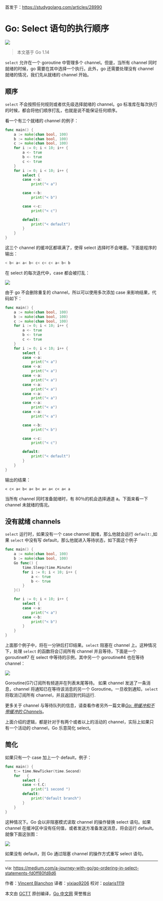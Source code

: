 首发于：https://studygolang.com/articles/28990

# Go: Select 语句的执行顺序

![](https://raw.githubusercontent.com/studygolang/gctt-images/master/go-ordering-in-select-statements/20200429220520.png)

> 本文基于 Go 1.14

`select` 允许在一个 goroutine 中管理多个 channel。但是，当所有 channel 同时就绪的时候，go 需要在其中选择一个执行。此外，go 还需要处理没有 channel 就绪的情况，我们先从就绪的 channel 开始。

## 顺序

`select` 不会按照任何规则或者优先级选择就绪的 channel。go 标准库在每次执行的时候，都会将他们顺序打乱，也就是说不能保证任何顺序。

看一个有三个就绪的 channel 的例子：

``` go
func main() {
	a := make(chan bool, 100)
	b := make(chan bool, 100)
	c := make(chan bool, 100)
	for i := 0; i < 10; i++ {
		a <- true
		b <- true
		c <- true
	}
	for i := 0; i < 10; i++ {
		select {
		case <-a:
			print("< a")

		case <-b:
			print("< b")

		case <-c:
			print("< c")

		default:
			print("< default")
		}
	}
}
```

这三个 channel 的缓冲区都填满了，使得 select 选择时不会堵塞。下面是程序的输出：

```bash
< b< a< a< b< c< c< c< a< b< b
```

在 select 的每次迭代中，case 都会被打乱：

![](https://raw.githubusercontent.com/studygolang/gctt-images/master/go-ordering-in-select-statements/20200429223415.png)

由于 go 不会删除重复的 channel，所以可以使用多次添加 case 来影响结果，代码如下：

```go
func main() {
	a := make(chan bool, 100)
	b := make(chan bool, 100)
	c := make(chan bool, 100)
	for i := 0; i < 10; i++ {
		a <- true
		b <- true
		c <- true
	}
	for i := 0; i < 10; i++ {
		select {
		case <-a:
			print("< a")
		case <-a:
			print("< a")
		case <-a:
			print("< a")
		case <-a:
			print("< a")
		case <-a:
			print("< a")
		case <-a:
			print("< a")
		case <-a:
			print("< a")

		case <-b:
			print("< b")

		case <-c:
			print("< c")

		default:
			print("< default")
		}
	}
}
```

输出的结果：

```shell
< c< a< b< a< b< a< a< c< a< a
```

当所有 channel 同时准备就绪时，有 80％的机会选择通道 a。下面来看一下 channel 未就绪的情况。

## 没有就绪 channels

`select` 运行时，如果没有一个 case channel 就绪，那么他就会运行 `default:`,如果 `select` 中没有写 default，那么他就进入等待状态，如下面这个例子

```go
func main() {
	a := make(chan bool, 100)
	b := make(chan bool, 100)
	Go func() {
		time.Sleep(time.Minute)
		for i := 0; i < 10; i++ {
			a <- true
			b <- true
		}
	}()

	for i := 0; i < 10; i++ {
		select {
		case <-a:
			print("< a")
		case <-b:
			print("< b")
		}
	}
}
```

上面那个例子中，将在一分钟后打印结果。`select` 阻塞在 channel 上。这种情况下，处理 `select` 的函数将会订阅所有 channel 并且等待，下面是一个 goroutine#7 在 select 中等待的示例，其中另一个 goroutine#4 也在等待 channel：

![](https://raw.githubusercontent.com/studygolang/gctt-images/master/go-ordering-in-select-statements/20200429225528.png)

Goroutine(G7)订阅所有频道并在列表末尾等待。 如果 channel 发送了一条消息，channel 将通知已在等待该消息的另一个 Goroutine。一旦收到通知，`select` 将取消订阅所有 channel，并且返回到代码运行.

更多关于 channel 与等待队列的信息，请查看作者另外一篇文章[*Go: 带缓冲和不带缓冲的 Channels*](https://studygolang.com/articles/23538)。

上面介绍的逻辑，都是针对于有两个或者以上的活动的 channel，实际上如果只有一个活动的 channel，Go 乐意简化 select。

## 简化

如果只有一个 case 加上一个 default，例子：

```go
func main() {
	t:= time.NewTicker(time.Second)
	for   {
		select {
		case <-t.C:
			print("1 second ")
		default:
			print("default branch")
		}
	}
}
```

这种情况下。Go 会以非阻塞模式读取 channel 的操作替换 select 语句。如果 channel 在缓冲区中没有任何值，或者发送方准备发送消息，将会运行 default。就像下面这张图：

![](https://raw.githubusercontent.com/studygolang/gctt-images/master/go-ordering-in-select-statements/20200429231908.png)

如果没有 default，则 Go 通过阻塞 channel 的操作方式重写 select 语句。

---

via: https://medium.com/a-journey-with-go/go-ordering-in-select-statements-fd0ff80fd8d6

作者：[Vincent Blanchon](https://medium.com/@blanchon.vincent)
译者：[yixiao9206](https://github.com/yixiao9206)
校对：[polaris1119](https://github.com/polaris1119)

本文由 [GCTT](https://github.com/studygolang/GCTT) 原创编译，[Go 中文网](https://studygolang.com/) 荣誉推出
